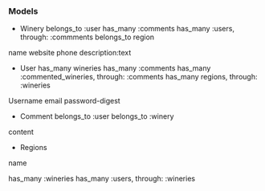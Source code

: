 ### Models

- Winery
belongs_to :user
has_many :comments
has_many :users, through: :commments
belongs_to region

name
website
phone
description:text

- User
has_many wineries
has_many :comments
has_many :commented_wineries, through: :comments
has_many regions, through: :wineries

Username
email
password-digest

- Comment
belongs_to :user
belongs_to :winery

content

- Regions

name

has_many :wineries
has_many :users, through: :wineries